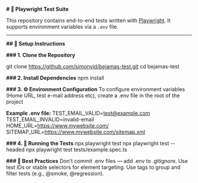 **# 🧪 Playwright Test Suite**

This repository contains end-to-end tests written with [Playwright](https://playwright.dev). It supports environment variables via a `.env` file.

---

**## 🚀 Setup Instructions**

**### 1. Clone the Repository**

git clone https://github.com/simonyid/bejamas-test.git
cd bejamas-test


**### 2. Install Dependencies**
npm install

**### 3. ⚙️ Environment Configuration**
To configure environment variables (Home URL, test e-mail address etc), create a .env file in the root of the project

**Example .env file:**
TEST_EMAIL_VALID=test@example.com
TEST_EMAIL_INVALID=invalid-email
HOME_URL=https://www.mywebsite.com/
SITEMAP_URL=https://www.mywebsite.com/sitemap.xml

**### 4. 🧪 Running the Tests**
npx playwright test
npx playwright test --headed
npx playwright test tests/example.spec.ts

**### 🔐 Best Practices**
Don't commit .env files — add .env to .gitignore.
Use test IDs or stable selectors for element targeting.
Use tags to group and filter tests (e.g., @smoke, @regression).
